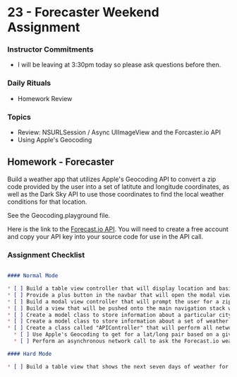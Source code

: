 # 23 - Forecaster Weekend Assignment

### Instructor Commitments

* I will be leaving at 3:30pm today so please ask questions before then.

### Daily Rituals

* Homework Review

### Topics

* Review: NSURLSession / Async UIImageView and the Forcaster.io API
* Using Apple's Geocoding

## Homework - Forecaster

Build a weather app that utilizes Apple's Geocoding API to convert a zip code provided by the user into a set of latitute and longitude coordinates, as well as the Dark Sky API to use those coordinates to find the local weather conditions for that location.

See the Geocoding.playground file.

Here is the link to the [Forecast.io API](https://developer.forecast.io). You will need to create a free account and copy your API key into your source code for use in the API call.

### Assignment Checklist
```markdown

#### Normal Mode

* [ ] Build a table view controller that will display location and basic weather information for the city provided with a zipcode. One cell per location.
* [ ] Provide a plus button in the navbar that will open the modal view to prompt for zipcode. 
* [ ] Build a modal view controller that will prompt the user for a zip code.
* [ ] Build a view that will be pushed onto the main navigation stack when a city cell it tapped. This view will display detailed weather conditions for the selected city.
* [ ] Create a model class to store information about a particular city.
* [ ] Create a model class to store information about a set of weather conditions.
* [ ] Create a class called "APIController" that will perform all network API calls.
  * [ ] Use Apple's Geocoding to get for a lat/long pair based on a given zipcode.
  * [ ] Perform an asynchronous network call to ask the Forecast.io weather API for weather info on each location in the list.

#### Hard Mode

* [ ] Build a table view that shows the next seven days of weather for the selected location. It will be pushed onto the navigation stack from the weather detail view, so add a button somewhere on the detail view to show this screen.

```
